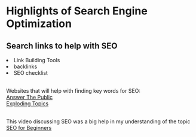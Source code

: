 # Highlights of Search Engine Optimization
## Search links to help with SEO
<meta charset="utf-8">
<meta name="description" content="This is a website that discusses SEO">
<meta name="viewport" content="width=device-width, initial-scale=1">
<meta name="keywords" content="SEO, help, tools">
<meta name="author" content="Jordan Hanks">
<li>Link Building Tools
<li>backlinks
<li>SEO checklist
<br>
  <br>
  
  Websites that will help with finding key words for SEO:
  <br>
  <a href="https://answerthepublic.com/">Answer The Public</a>
<br>
  <a href="https://explodingtopics.com/">Exploding Topics</a>
  <br>
  <br>
  
  This video discussing SEO was a big help in my understanding of the topic <a href="https://www.youtube.com/watch?v=rpwD50v0Ubo">SEO for Beginners</a>
  
  
